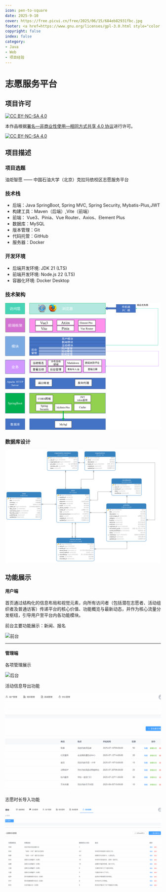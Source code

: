 ```yaml
---
icon: pen-to-square
date: 2025-9-10
cover: https://free.picui.cn/free/2025/06/15/684eb82931fbc.jpg
footer: <a href=https://www.gnu.org/licenses/gpl-3.0.html style="color:#808080"> GPL-3.0 Licensed </a> | Copyright © 2025-present <a href="https://github.com/GALA-Lin" style="color:#808080">GALA-Lin</a>
copyright: false
index: false
category:
- Java
- Web
- 项目经验
---
```


<Catalog />

# 志愿服务平台

## 项目许可
 [![CC BY-NC-SA 4.0][cc-by-nc-sa-shield]][cc-by-nc-sa]

本作品根据[署名—非商业性使用—相同方式共享 4.0 协议][cc-by-nc-sa]进行许可。

[![CC BY-NC-SA 4.0][cc-by-nc-sa-image]][cc-by-nc-sa]

[cc-by-nc-sa]: http://creativecommons.org/licenses/by-nc-sa/4.0/
[cc-by-nc-sa-image]: https://licensebuttons.net/l/by-nc-sa/4.0/88x31.png
[cc-by-nc-sa-shield]: https://img.shields.io/badge/License-CC%20BY--NC--SA%204.0-lightgrey.svg

## 项目描述

### 项目选题

油炬智愿 —— 中国石油大学（北京）克拉玛依校区志愿服务平台

### 技术栈

- 后端：Java SpringBoot, Spring MVC, Spring Security, Mybatis-Plus,JWT
- 构建工具：Maven（后端）,Vite（前端）
- 前端： Vue3、Pinia、Vue Router、Axios、Element Plus
- 数据库：MySQL
- 版本管理：Git
- 代码托管：GitHub
- 服务器：Docker

### 开发环境

- 后端开发环境: JDK 21 (LTS)
- 前端开发环境: Node.js 22 (LTS)
- 容器化环境: Docker Desktop 

### 技术架构

![架构图](README.assets/架构图.png)

### 数据库设计

![Diagram ](README.assets/Diagram.png)

## 功能展示

#### 用户端

首页通过结构化的信息布局和视觉元素，向所有访问者（包括潜在志愿者、活动组织者及普通访客）传递平台的核心价值、功能概览与最新动态，并作为核心流量分发枢纽，引导用户至平台内各功能模块。

前台主要功能展示：新闻、报名

![前台](README.assets/前台.gif)

---

#### 管理端

各项管理展示

![后台](README.assets/后台.gif)

活动信息导出功能

![导出](README.assets/导出.gif)

志愿时长导入功能

![导入2.0](README.assets/导入2.0.gif)


